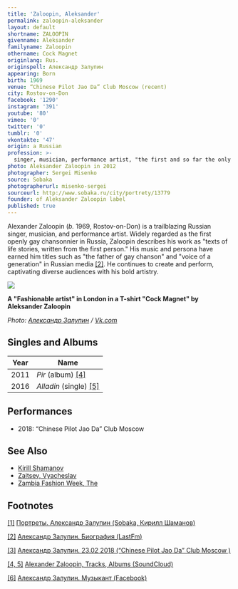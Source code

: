 ```yaml
---
title: 'Zaloopin, Aleksander'
permalink: zaloopin-aleksander
layout: default
shortname: ZALOOPIN
givenname: Aleksander
familyname: Zaloopin
othername: Cock Magnet
originlang: Rus.
originspell: Александр Залупин
appearing: Born
birth: 1969
venue: “Chinese Pilot Jao Da” Club Moscow (recent)
city: Rostov-on-Don
facebook: '1290'
instagram: '391'
youtube: '80'
vimeo: '0'
twitter: '0'
tumblr: '0'
vkontakte: '47'
origin: a Russian
profession: >-
  singer, musician, performance artist, "the first and so far the only open gay-chansonnier of Russia"
photo: Aleksander Zaloopin in 2012
photographer: Sergei Misenko
source: Sobaka
photographerurl: misenko-sergei
sourceurl: http://www.sobaka.ru/city/portrety/13779
founder: of Aleksander Zaloopin label
published: true
---
```


Alexander Zaloopin (*b.* 1969, Rostov-on-Don) is a trailblazing Russian singer, musician, and performance artist. Widely regarded as the first openly gay chansonnier in Russia, Zaloopin describes his work as "texts of life stories, written from the first person." His music and persona have earned him titles such as "the father of gay chanson" and "voice of a generation" in Russian media <span id="a2">[\[2\]](#f2)</span>. He continues to create and perform, captivating diverse audiences with his bold artistry.

![](https://pp.userapi.com/c845018/v845018416/949af/BXfYUjSOR9w.jpg)

**A "Fashionable artist" in London in a T-shirt "Cock Magnet" by Aleksander Zaloopin**

*Photo: [Александр Залупин](zaloopin-aleksander) / [Vk.com](https://pp.userapi.com/c845018/v845018416/949af/BXfYUjSOR9w.jpg)*

## Singles and Albums

| Year | Name                  |
|------|-----------------------|
| 2011 | *Pir* (album)         <span id="a4">[\[4\]](#f4)</span> |
| 2016 | *Alladin* (single)    <span id="a5">[\[5\]](#f5)</span> |

## Performances

+ 2018: “Chinese Pilot Jao Da” Club Moscow

## See Also

+ [Kirill Shamanov](shamanov-kirill)
+ [Zaitsev, Vyacheslav](zaitsev-vyacheslav)
+ [Zambia Fashion Week, The](zambia-fashion-week-the)

## Footnotes

[[1]](#a1) <span id="f1"></span> [Портреты. Александр Залупин (Sobaka, Кирилл Шаманов)](http://www.sobaka.ru/city/music/10143)

[[2]](#a2) <span id="f2"></span> [Александр Залупин. Биография (LastFm)](http://www.jao-da.ru/afisha/23-02-2018-aleksandr-zalupin)

[[3]](#a3) <span id="f3"></span> [Александр Залупин. 23.02 2018 (“Chinese Pilot Jao Da” Club Moscow )](http://www.jao-da.ru/afisha/23-02-2018-aleksandr-zalupin)

[[4, 5]](#a4) <span id="f4"></span> [Alexander Zaloopin, Tracks, Albums (SoundCloud)](https://soundcloud.com/alexander-zaloopin)

[[6]](#a6) <span id="f6"></span> [Александр Залупин. Музыкант (Facebook)](https://www.facebook.com/Александр-Залупин-514792745368492/)

